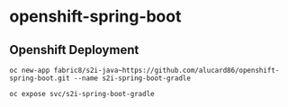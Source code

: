 # openshift-spring-boot

## Openshift Deployment

```
oc new-app fabric8/s2i-java~https://github.com/alucard86/openshift-spring-boot.git --name s2i-spring-boot-gradle

oc expose svc/s2i-spring-boot-gradle
```